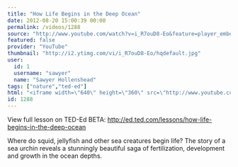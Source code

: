 ```yaml
---
title: "How Life Begins in the Deep Ocean"
date: 2012-08-20 15:00:39 00:00
permalink: /videos/1288
source: "http://www.youtube.com/watch?v=i_R7ouD8-Eo&feature=player_embedded#!"
featured: false
provider: "YouTube"
thumbnail: "http://i2.ytimg.com/vi/i_R7ouD8-Eo/hqdefault.jpg"
user:
  id: 1
  username: "sawyer"
  name: "Sawyer Hollenshead"
tags: ["nature","ted-ed"]
html: "<iframe width=\"640\" height=\"360\" src=\"http://www.youtube.com/embed/i_R7ouD8-Eo?wmode=transparent&fs=1&feature=oembed\" frameborder=\"0\" allowfullscreen></iframe>"
id: 1288
---
```


View full lesson on TED-Ed BETA: http://ed.ted.com/lessons/how-life-begins-in-the-deep-ocean

Where do squid, jellyfish and other sea creatures begin life? The story of a sea urchin reveals a stunningly beautiful saga of fertilization, development and growth in the ocean depths.